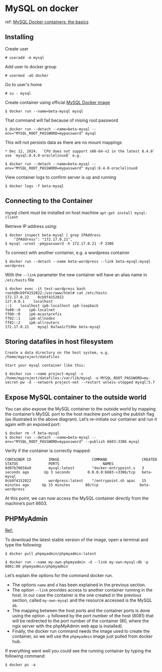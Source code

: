 # MySQL on docker

ref: [MySQL Docker containers: the basics](https://severalnines.com/database-blog/mysql-docker-containers-understanding-basics)

## Installing

Create user

    # useradd -m mysql

Add user to docker group

    # usermod -aG docker

Go to user's home

    # su - mysql

Create container using official [MySQL Docker image](https://hub.docker.com/_/mysql)

    $ docker run --name=beta-mysql mysql

That command will fail because of mising root password

    $ docker run --detach --name=beta-mysql --env="MYSQL_ROOT_PASSWORD=mypassword" mysql

This will not persists data as there are no mount mappings

    * Dec 12, 2024.  `CPU does not support x86-64-v2 in the latest 8.4.0`
    use `mysql:8.4.0-oraclelinux8` e.g.

    $ docker run --detach --name=beta-mysql --env="MYSQL_ROOT_PASSWORD=mypassword" mysql:8.4.0-oraclelinux8

View container logs to confirm server is up and running

    $ docker logs -f beta-mysql

## Connecting to the Container

mysql client must be installed on host machine `apt-get install mysql-client`

Retrieve IP address using:

    $ docker inspect beta-mysql | grep IPAddress
        "IPAddress": "172.17.0.21",
    $ mysql -uroot -pmypassword -h 172.17.0.21 -P 3306

To connect with another container, e.g. a wordpress container

    $ docker run --detach --name beta-wordpress --link beta-mysql:mysql wordpress

With the `--link` parameter the new container will have an alias name in `/etc/hosts` file

    $ docker exec -it test-wordpress bash
    root@0cb9f4152022:/var/www/html# cat /etc/hosts
    172.17.0.22    0cb9f4152022
    127.0.0.1    localhost
    ::1    localhost ip6-localhost ip6-loopback
    fe00::0    ip6-localnet
    ff00::0    ip6-mcastprefix
    ff02::1    ip6-allnodes
    ff02::2    ip6-allrouters
    172.17.0.21    mysql 0a7aa1cf196e beta-mysql

## Storing datafiles in host filesystem

    Create a data directory on the host system, e.g. /home/myproject/datafiles

    Start your mysql container like this:

    $ docker run --name project-mysql -v /home/myproject/datafiles:/var/lib/mysql -e MYSQL_ROOT_PASSWORD=my-secret-pw -d --network project-net --restart unless-stopped mysql:5.7

## Expose MySQL container to the outside world

You can also expose the MySQL container to the outside world by mapping the container’s MySQL port to the host machine port using the publish flag (as illustrated in the above diagram). Let’s re-initiate our container and run it again with an exposed port:

    $ docker rm -f beta-mysql
    $ docker run --detach --name=beta-mysql --env="MYSQL_ROOT_PASSWORD=mypassword" --publish 6603:3306 mysql

Verify if the container is correctly mapped:

    CONTAINER ID        IMAGE               COMMAND                CREATED             STATUS              PORTS                    NAMES
    8d97b70658a9        mysql:latest        "docker-entrypoint.s   3 seconds ago       Up 3 seconds        0.0.0.0:6603->3306/tcp   beta-mysql
    0cb9f4152022        wordpress:latest    "/entrypoint.sh apac   15 minutes ago      Up 15 minutes       80/tcp                   beta-wordpress

At this point, we can now access the MySQL container directly from the machine’s port 6603.

## PHPMyAdmin

[Ref:](https://medium.com/@migueldoctor/run-mysql-phpmyadmin-locally-in-3-steps-using-docker-74eb735fa1fc)

To download the latest stable version of the image, open a terminal and type the following:

    $ docker pull phpmyadmin/phpmyadmin:latest

    $ docker run --name my-own-phpmyadmin -d --link my-own-mysql:db -p 8081:80 phpmyadmin/phpmyadmin

Let’s explain the options for the command docker run.

- The options `name` and `d` has been explained in the previous section.
- The option `--link` provides access to another container running in the host. In our case the container is the one created in the previous section, called `my-own-mysql` and the resource accessed is the MySQL `db`.
- The mapping between the host ports and the container ports is done using the option `-p` followed by the port number of the host (8081) that will be redirected to the port number of the container (80, where the ngix server with the phpMyAdmin web app is installed).
- Finally, the docker run command needs the image used to create the container, so we will use the `phpmyadmin` image just pulled from docker hub.

If everything went well you could see the running container by typing the following command:

    $ docker ps -a
